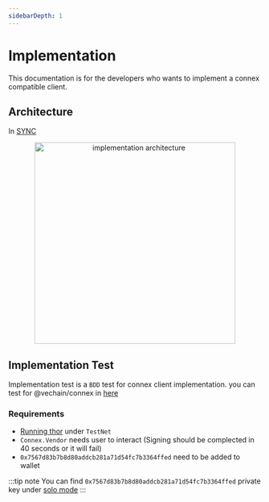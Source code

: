 ```yaml
---
sidebarDepth: 1
---
```

# Implementation

This documentation is for the developers who wants to implement a connex compatible client.

## Architecture

In [SYNC](https://github.com/vechain/thor-sync.electron)

<p align="center">
<img src="~@public/images/connex/architecture.png" alt="implementation architecture" width=400>
</p>

## Implementation Test
Implementation test is a `BDD` test for connex client implementation. you can test for @vechain/connex in [here](https://connex-impl-test.vecha.in/)


### Requirements

+ [Running thor](../thor/get-started/installation.md#running-thor) under `TestNet`
+ `Connex.Vendor` needs user to interact (Signing should be complected in 40 seconds or it will fail)
+ `0x7567d83b7b8d80addcb281a71d54fc7b3364ffed` need to be added to wallet

:::tip note
You can find `0x7567d83b7b8d80addcb281a71d54fc7b3364ffed` private key under [solo mode](../thor/get-started/installation.md#sub-commands)
:::

